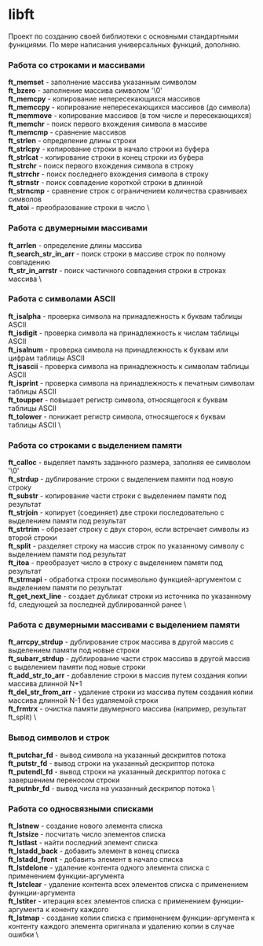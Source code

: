 # libft
Проект по созданию своей библиотеки с основными стандартными функциями.
По мере написания универсальных функций, дополняю.

### Работа со строками и массивами
**ft_memset**			- заполнение массива указанным символом		\
**ft_bzero**			- заполнение массива символом '\0'			\
**ft_memcpy**			- копирование непересекающихся массивов		\
**ft_memccpy**			- копирование непересекающихся массивов (до символа)	\
**ft_memmove**			- копирование массивов (в том числе и пересекающихся)	\
**ft_memchr**			- поиск первого вхождения символа в массиве	\
**ft_memcmp**			- сравнение массивов		\
**ft_strlen**			- определение длины строки	\
**ft_strlcpy**			- копирование строки в начало строки из буфера	\
**ft_strlcat**			- копирование строки в конец строки из буфера	\
**ft_strchr**			- поиск первого вхождения символа в строку		\
**ft_strrchr**			- поиск последнего вхождения символа в строку	\
**ft_strnstr**			- поиск совпадение короткой строки в длинной	\
**ft_strncmp**			- сравнение строк с ограничением количества сравниваех символов	\
**ft_atoi**				- преобразование строки в число	\

### Работа с двумерными массивами
**ft_arrlen**				- определение длины массива	\
**ft_search_str_in_arr**	- поиск строки в массиве строк по полному совпадению	\
**ft_str_in_arrstr**		- поиск частичного совпадения строки в строках массива	\

### Работа с символами ASCII
**ft_isalpha**			- проверка символа на принадлежность к буквам таблицы ASCII	\
**ft_isdigit**			- проверка символа на принадлежность к числам таблицы ASCII	\
**ft_isalnum**			- проверка символа на принадлежность к буквам или цифрам таблицы ASCII	\
**ft_isascii**			- проверка символа на принадлежность к символам таблицы ASCII			\
**ft_isprint**			- проверка символа на принадлежность к печатным символам таблицы ASCII	\
**ft_toupper**			- повышает регистр символа, относящегося к буквам таблицы ASCII			\
**ft_tolower**			- понижает регистр символа, относящегося к буквам таблицы ASCII			\

### Работа со строками с выделением памяти
**ft_calloc**			- выделяет память заданного размера, заполняя ее символом '\0'	\
**ft_strdup**			- дублирование строки с выделением памяти под новую строку		\
**ft_substr**			- копирование части строки с выделением памяти под результат	\
**ft_strjoin**			- копирует (соединяет) две строки последовательно с выделением памяти под результат	\
**ft_strtrim**			- обрезает строку с двух сторон, если встречает символы из второй строки	\
**ft_split**			- разделяет строку на массив строк по указанному символу с выделением памяти под результат	\
**ft_itoa**				- преобразует число в строку с выделением памяти под результат	\
**ft_strmapi**			- обработка строки посимвольно функцией-аргументом с выделением памяти по результат	\
**ft_get_next_line**	- создает дубликат строки из источника по указанному fd, следующей за последней дублированной ранее	\

### Работа с двумерными массивами c выделением памяти
**ft_arrcpy_strdup**	- дублирование строк массива в другой массив с выделением памяти под новые строки	\
**ft_subarr_strdup**	- дублирование части строк массива в другой массив с выделением памяти под новые строки	\
**ft_add_str_to_arr**	- добавление строки в массив путем создания копии массива длинной N+1	\
**ft_del_str_from_arr**	- удаление строки из массива путем создания копии массива длинной N-1 без удаляемой строки	\
**ft_frmtrx**			- очистка памяти двумерного массива (например, результат ft_split)		\

### Вывод символов и строк
**ft_putchar_fd**		- вывод символа на указанный дескриптов потока	\
**ft_putstr_fd**		- вывод строки на указанный дескриптор потока	\
**ft_putendl_fd**		- вывод строки на указанный дескриптор потока с завершением переносом строки	\
**ft_putnbr_fd**		- вывод числа на указанный дескрипор потока		\

### Работа со односвязными списками
**ft_lstnew**			- создание нового элемента списка	\
**ft_lstsize**			- посчитать число элементов списка	\
**ft_lstlast**			- найти последний элемент списка	\
**ft_lstadd_back**		- добавить элемент в конец списка	\
**ft_lstadd_front**		- добавить элемент в начало списка	\
**ft_lstdelone**		- удаление контента одного элемента списка с применением функции-аргумента	\
**ft_lstclear**			- удаление контента всех элементов списка с применением функции-аргумента	\
**ft_lstiter**			- итерация всех элементов списка с применением функции-аргумента к коненту каждого	\
**ft_lstmap**			- создание копии списка с применением функции-аргумента к контенту каждого элемента оригинала и удалению копии в случае ошибки	\
